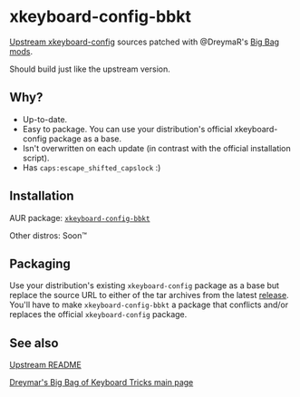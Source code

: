 # xkeyboard-config-bbkt
[Upstream xkeyboard-config](https://gitlab.freedesktop.org/xkeyboard-config/xkeyboard-config) sources patched with @DreymaR's [Big Bag mods](https://github.com/DreymaR/BigBagKbdTrixXKB).

Should build just like the upstream version.

## Why?
* Up-to-date.
* Easy to package. You can use your distribution's official xkeyboard-config package as a base.
* Isn't overwritten on each update (in contrast with the official installation script).
* Has `caps:escape_shifted_capslock` :)

## Installation
AUR package: [`xkeyboard-config-bbkt`](https://aur.archlinux.org/packages/xkeyboard-config-bbkt/)

Other distros: Soon™

## Packaging
Use your distribution's existing `xkeyboard-config` package as a base but replace the source URL to either of the tar archives from the latest [release](https://github.com/SeerLite/xkeyboard-config-bbkt/releases).
You'll have to make `xkeyboard-config-bbkt` a package that conflicts and/or replaces the official `xkeyboard-config` package.

## See also
[Upstream README](./README)

[Dreymar's Big Bag of Keyboard Tricks main page](https://dreymar.colemak.org/index.html)
